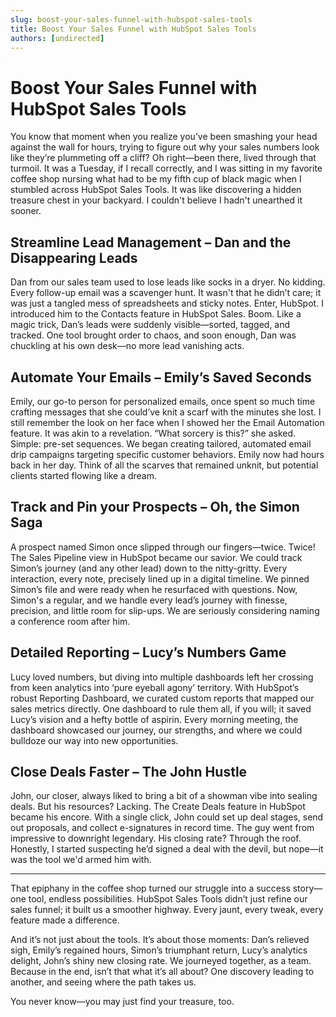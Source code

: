 ```yaml
---
slug: boost-your-sales-funnel-with-hubspot-sales-tools
title: Boost Your Sales Funnel with HubSpot Sales Tools
authors: [undirected]
---
```


# Boost Your Sales Funnel with HubSpot Sales Tools

You know that moment when you realize you’ve been smashing your head against the wall for hours, trying to figure out why your sales numbers look like they’re plummeting off a cliff? Oh right—been there, lived through that turmoil. It was a Tuesday, if I recall correctly, and I was sitting in my favorite coffee shop nursing what had to be my fifth cup of black magic when I stumbled across HubSpot Sales Tools. It was like discovering a hidden treasure chest in your backyard. I couldn't believe I hadn't unearthed it sooner.

## Streamline Lead Management – Dan and the Disappearing Leads

Dan from our sales team used to lose leads like socks in a dryer. No kidding. Every follow-up email was a scavenger hunt. It wasn't that he didn’t care; it was just a tangled mess of spreadsheets and sticky notes. Enter, HubSpot. I introduced him to the Contacts feature in HubSpot Sales. Boom. Like a magic trick, Dan’s leads were suddenly visible—sorted, tagged, and tracked. One tool brought order to chaos, and soon enough, Dan was chuckling at his own desk—no more lead vanishing acts.

## Automate Your Emails – Emily’s Saved Seconds

Emily, our go-to person for personalized emails, once spent so much time crafting messages that she could’ve knit a scarf with the minutes she lost. I still remember the look on her face when I showed her the Email Automation feature. It was akin to a revelation. “What sorcery is this?” she asked. Simple: pre-set sequences. We began creating tailored, automated email drip campaigns targeting specific customer behaviors. Emily now had hours back in her day. Think of all the scarves that remained unknit, but potential clients started flowing like a dream.

## Track and Pin your Prospects – Oh, the Simon Saga

A prospect named Simon once slipped through our fingers—twice. Twice! The Sales Pipeline view in HubSpot became our savior. We could track Simon’s journey (and any other lead) down to the nitty-gritty. Every interaction, every note, precisely lined up in a digital timeline. We pinned Simon’s file and were ready when he resurfaced with questions. Now, Simon's a regular, and we handle every lead’s journey with finesse, precision, and little room for slip-ups. We are seriously considering naming a conference room after him.

## Detailed Reporting – Lucy’s Numbers Game

Lucy loved numbers, but diving into multiple dashboards left her crossing from keen analytics into ‘pure eyeball agony’ territory. With HubSpot’s robust Reporting Dashboard, we curated custom reports that mapped our sales metrics directly. One dashboard to rule them all, if you will; it saved Lucy’s vision and a hefty bottle of aspirin. Every morning meeting, the dashboard showcased our journey, our strengths, and where we could bulldoze our way into new opportunities.

## Close Deals Faster – The John Hustle

John, our closer, always liked to bring a bit of a showman vibe into sealing deals. But his resources? Lacking. The Create Deals feature in HubSpot became his encore. With a single click, John could set up deal stages, send out proposals, and collect e-signatures in record time. The guy went from impressive to downright legendary. His closing rate? Through the roof. Honestly, I started suspecting he’d signed a deal with the devil, but nope—it was the tool we'd armed him with.

---

That epiphany in the coffee shop turned our struggle into a success story—one tool, endless possibilities. HubSpot Sales Tools didn’t just refine our sales funnel; it built us a smoother highway. Every jaunt, every tweak, every feature made a difference.

And it’s not just about the tools. It’s about those moments: Dan’s relieved sigh, Emily’s regained hours, Simon’s triumphant return, Lucy’s analytics delight, John’s shiny new closing rate. We journeyed together, as a team. Because in the end, isn’t that what it’s all about? One discovery leading to another, and seeing where the path takes us.

You never know—you may just find your treasure, too.

